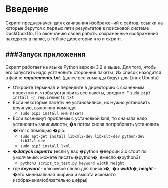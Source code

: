 Введение
=============
  Скрипт предназначен для скачивания изображений с сайтов, ссылки на которые берутся с первых пяти результатов в поисковой   системе DuckDuckGo. По окончанию своей работы сохраненные изображения находятся в папке, в той же директории что и скрипт.
  
###Запуск приложения
 ------------------
Скрипт работает на языке Python версии  3.2 и выше. Для того, чтобы его запустить надо установить сторонние пакеты. Их список находится в файле ***requirements.txt***. (далее все команды будут для Linux Ubuntu)
* Откройте терминал и перейдите в директорию с скаченным проектом и, чтобы установить все пакеты, введите:
       * ```sudo pip3 install -r requirements.txt``` 
* Если некоторые пакеты не установились, их нужно установить вручную, выполнив команду:
  * ```sudo pip3 install имя пакета```
* Если возникнут проблемы с установкой lxml, то сначала надо установить зависимости, �а потом снова попробовать установить �lxml с помощью �pip:
  * ```sudo apt-get install libxml2-dev libxslt-dev python-dev lib32z1-dev ```
  * ```sudo pip3 install lxml```
* �***Запуск скрипта*** (если у вас �python �версии 3.x стоит по умолчанию: можете писать �python�, вместо �python3)
  * ```python3 script_to_test.py keyword width height```
 * где ***keyword*** - ключевое слово для поиска�, �а ***width�, height*** - �это минимальная ширина и высота искомого изображения(обязательно цифры)
